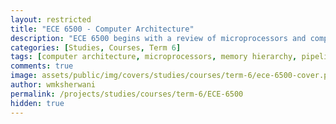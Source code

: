 ```yaml
---
layout: restricted
title: "ECE 6500 - Computer Architecture"
description: "ECE 6500 begins with a review of microprocessors and computer organization. Topics include fundamentals of computer design: performance metrics and cost; instruction set architecture; memory hierarchy design: cache, main memory, and virtual memory; pipelining: hazards, parallelism; special purpose processors; multiprocessors, and thread-level parallelism."
categories: [Studies, Courses, Term 6]
tags: [computer architecture, microprocessors, memory hierarchy, pipelining, instruction set architecture, parallelism, multiprocessors]
comments: true
image: assets/public/img/covers/studies/courses/term-6/ece-6500-cover.png
author: wmksherwani
permalink: /projects/studies/courses/term-6/ECE-6500
hidden: true
---
```

